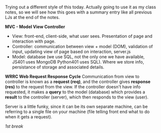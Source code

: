 Trying out a different style of this today. Actually going to use it as my class notes, so we will see how this goes with a summary entry like all previous LJs at the end of the notes.

**MVC - Model View Controller**
* View: front-end, client-side, what user sees. Presentation of page and interaction with page.
* Controller: communication between view + model (DOM), validation of input, updating view of page based on interaction, server.js
* Model: database (we use SQL, not the only one we have available, JS401 uses MongoDB Python401 uses SQL). Where we store info, persistance of storage and associated details. 

**WRRC Web Request Response Cycle**
Communication from view to controller is known as a **request (req)**, and the controller gives **response (res)** to the request from the view. If the controller doesn't have info requested, it makes a **query** to the model (database) which provides a **result** to the controller (server), which then responds to the view (user).

Server is a little funky, since it can be its own separate machine, can be referring to a single file on your machine (file telling front end what to do when it gets a request).


_1st break_



